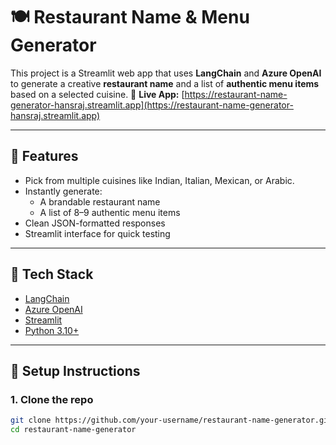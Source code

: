﻿# 🍽️ Restaurant Name & Menu Generator

This project is a Streamlit web app that uses **LangChain** and **Azure OpenAI** to generate a creative **restaurant name** and a list of **authentic menu items** based on a selected cuisine.
🔗 **Live App:** [https://restaurant-name-generator-hansraj.streamlit.app](https://restaurant-name-generator-hansraj.streamlit.app)

---

## 🚀 Features

- Pick from multiple cuisines like Indian, Italian, Mexican, or Arabic.
- Instantly generate:
  - A brandable restaurant name
  - A list of 8–9 authentic menu items
- Clean JSON-formatted responses
- Streamlit interface for quick testing

---

## 🧰 Tech Stack

- [LangChain](w)
- [Azure OpenAI](w)
- [Streamlit](w)
- [Python 3.10+](w)

---

## 🔧 Setup Instructions

### 1. Clone the repo

```bash
git clone https://github.com/your-username/restaurant-name-generator.git
cd restaurant-name-generator
